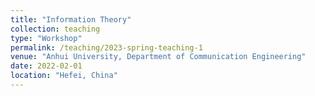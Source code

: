 ```yaml
---
title: "Information Theory"
collection: teaching
type: "Workshop"
permalink: /teaching/2023-spring-teaching-1
venue: "Anhui University, Department of Communication Engineering"
date: 2022-02-01
location: "Hefei, China"
---
```


[comment]: <> (This is a description of a teaching experience. You can use markdown like any other post.)

[comment]: <> (Heading 1)

[comment]: <> (======)

[comment]: <> (Heading 2)

[comment]: <> (======)

[comment]: <> (Heading 3)

[comment]: <> (======)
